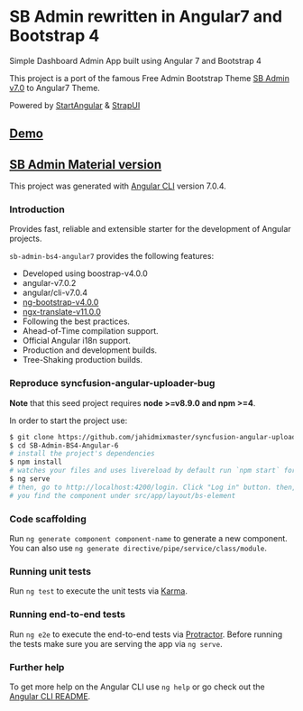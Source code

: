 # SB Admin rewritten in Angular7 and Bootstrap 4

Simple Dashboard Admin App built using Angular 7 and Bootstrap 4

This project is a port of the famous Free Admin Bootstrap Theme [SB Admin v7.0](http://startbootstrap.com/template-overviews/sb-admin-2/) to Angular7 Theme.

Powered by [StartAngular](http://startangular.com/) & [StrapUI](http://strapui.com/)

## [Demo](http://rawgit.com/start-angular/SB-Admin-BS4-Angular-7/master/dist/)

## [SB Admin Material version](https://github.com/start-javascript/sb-admin-material)

This project was generated with [Angular CLI](https://github.com/angular/angular-cli) version 7.0.4.

### Introduction

Provides fast, reliable and extensible starter for the development of Angular projects.

`sb-admin-bs4-angular7` provides the following features:

*   Developed using boostrap-v4.0.0
*   angular-v7.0.2
*   angular/cli-v7.0.4
*   [ng-bootstrap-v4.0.0](https://github.com/ng-bootstrap/)
*   [ngx-translate-v11.0.0](https://github.com/ngx-translate)
*   Following the best practices.
*   Ahead-of-Time compilation support.
*   Official Angular i18n support.
*   Production and development builds.
*   Tree-Shaking production builds.

### Reproduce syncfusion-angular-uploader-bug

**Note** that this seed project requires **node >=v8.9.0 and npm >=4**.

In order to start the project use:

```bash
$ git clone https://github.com/jahidmixmaster/syncfusion-angular-uploader-bug.git
$ cd SB-Admin-BS4-Angular-6
# install the project's dependencies
$ npm install
# watches your files and uses livereload by default run `npm start` for a dev server. Navigate to `http://localhost:4200/`. The app will automatically reload if you change any of the source files.
$ ng serve
# then, go to http://localhost:4200/login. Click "Log in" button. then, go to http://localhost:4200/bs-element. Upload and delete files.
# you find the component under src/app/layout/bs-element

```

### Code scaffolding

Run `ng generate component component-name` to generate a new component. You can also use `ng generate directive/pipe/service/class/module`.

### Running unit tests

Run `ng test` to execute the unit tests via [Karma](https://karma-runner.github.io).

### Running end-to-end tests

Run `ng e2e` to execute the end-to-end tests via [Protractor](http://www.protractortest.org/).
Before running the tests make sure you are serving the app via `ng serve`.

### Further help

To get more help on the Angular CLI use `ng help` or go check out the [Angular CLI README](https://github.com/angular/angular-cli/blob/master/README.md).
